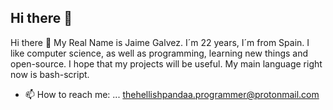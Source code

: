 ## Hi there 👋

Hi there 👋 My Real Name is Jaime Galvez. I´m 22 years, I´m from Spain. I like computer science, as well as programming, learning new things and open-source. I hope that my projects will be useful. My main language right now is bash-script.

- 📫 How to reach me: ... thehellishpandaa.programmer@protonmail.com 
  

  
<!--
**TheHellishPandaa/TheHellishPandaa** is a ✨ _special_ ✨ repository because its `README.md` (this file) appears on your GitHub profile.

Here are some ideas to get you started:

- 🔭 I’m currently working on ...
- 🌱 I’m currently learning ...
- 👯 I’m looking to collaborate on ...
- 🤔 I’m looking for help with ...
- 💬 Ask me about ...
- 📫 How to reach me: ...
- 😄 Pronouns: ...
- ⚡ Fun fact: ...
-->
